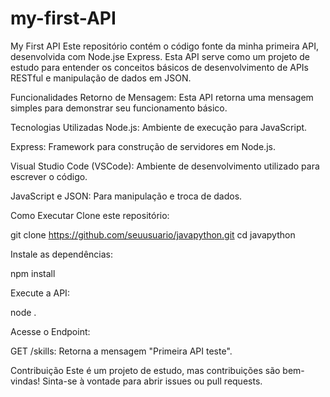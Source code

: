# my-first-API

My First API
Este repositório contém o código fonte da minha primeira API, desenvolvida com Node.jse Express. Esta API serve como um projeto de estudo para entender os conceitos básicos de desenvolvimento de APIs RESTful e manipulação de dados em JSON.

Funcionalidades
Retorno de Mensagem: Esta API retorna uma mensagem simples para demonstrar seu funcionamento básico.

Tecnologias Utilizadas
Node.js: Ambiente de execução para JavaScript.

Express: Framework para construção de servidores em Node.js.

Visual Studio Code (VSCode): Ambiente de desenvolvimento utilizado para escrever o código.

JavaScript e JSON: Para manipulação e troca de dados.

Como Executar
Clone este repositório:

git clone https://github.com/seuusuario/javapython.git
cd javapython

Instale as dependências:

npm install

Execute a API:

node .

Acesse o Endpoint:

GET /skills: Retorna a mensagem "Primeira API teste".

Contribuição
Este é um projeto de estudo, mas contribuições são bem-vindas! Sinta-se à vontade para abrir issues ou pull requests.
